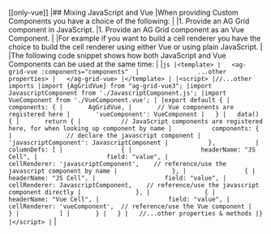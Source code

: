 [[only-vue]]
|## Mixing JavaScript and Vue
|When providing Custom Components you have a choice of the following:
|
|1. Provide an AG Grid component in JavaScript.
|1. Provide an AG Grid component as an Vue Component.
|
|For example if you want to build a cell renderer you have the choice to build the cell renderer using either Vue or using plain JavaScript.
|
|The following code snippet shows how both JavaScript and Vue Components can be used at the same time:
|
|```js
|<template>
|   <ag-grid-vue :components="components" 
|                ...other properties>
|   </ag-grid-vue>
|</template>
|
|<script>
|//...other imports
|import {AgGridVue} from "ag-grid-vue3";
|import JavascriptComponent from './JavascriptComponent.js';
|import VueComponent from './VueComponent.vue';
|
|export default {
|   components: {
|       AgGridVue,
|       // Vue components are registered here
|       'vueComponent': VueComponent
|   }
|   data() {
|       return {
|           // JavaScript components are registered here, for when looking up component by name
|           components: {
|               // declare the javascript component
|               'javascriptComponent': JavascriptComponent
|           },          
|           columnDefs: [
|                {
|                   headerName: "JS Cell",
|                   field: "value",
|                   cellRenderer: 'javascriptComponent',    // reference/use the javascript component by name
|               },
|                {
|                   headerName: "JS Cell",
|                   field: "value",
|                   cellRenderer: JavascriptComponent,    // reference/use the javascript component directly
|               },
|               {
|                   headerName: "Vue Cell",
|                   field: "value",
|                   cellRenderer: 'vueComponent',  // reference/use the Vue component
|               }
|           ]
|       }
|   }
|   //...other properties & methods
|}
|</script>
|```
|